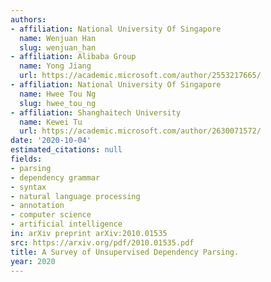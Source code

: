 ```yaml
---
authors:
- affiliation: National University Of Singapore
  name: Wenjuan Han
  slug: wenjuan_han
- affiliation: Alibaba Group
  name: Yong Jiang
  url: https://academic.microsoft.com/author/2553217665/
- affiliation: National University Of Singapore
  name: Hwee Tou Ng
  slug: hwee_tou_ng
- affiliation: Shanghaitech University
  name: Kewei Tu
  url: https://academic.microsoft.com/author/2630071572/
date: '2020-10-04'
estimated_citations: null
fields:
- parsing
- dependency grammar
- syntax
- natural language processing
- annotation
- computer science
- artificial intelligence
in: arXiv preprint arXiv:2010.01535
src: https://arxiv.org/pdf/2010.01535.pdf
title: A Survey of Unsupervised Dependency Parsing.
year: 2020
---
```

